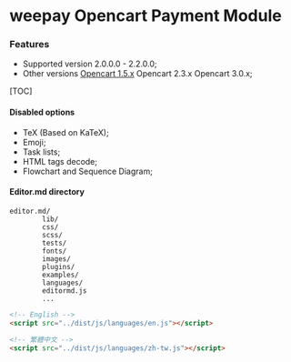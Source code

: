 # weepay Opencart Payment Module 
  ### Features
  
  - Supported version  2.0.0.0 - 2.2.0.0;
  - Other versions [Opencart 1.5.x](# "Heading link")  Opencart 2.3.x Opencart 3.0.x;



[TOC]

#### Disabled options

- TeX (Based on KaTeX);
- Emoji;
- Task lists;
- HTML tags decode;
- Flowchart and Sequence Diagram;

#### Editor.md directory

    editor.md/
            lib/
            css/
            scss/
            tests/
            fonts/
            images/
            plugins/
            examples/
            languages/     
            editormd.js
            ...

```html
<!-- English -->
<script src="../dist/js/languages/en.js"></script>

<!-- 繁體中文 -->
<script src="../dist/js/languages/zh-tw.js"></script>
```
